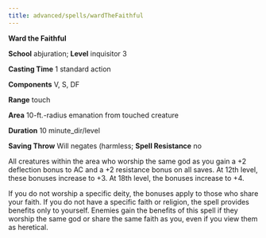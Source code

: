 ```yaml
---
title: advanced/spells/wardTheFaithful
---
```

 **Ward the Faithful**

**School** abjuration; **Level** inquisitor 3

**Casting Time** 1 standard action

**Components** V, S, DF

**Range** touch

**Area** 10-ft.-radius emanation from touched creature

**Duration** 10 minute_dir/level

**Saving Throw** Will negates (harmless; **Spell Resistance** no

All creatures within the area who worship the same god as you gain a +2 deflection bonus to AC and a +2 resistance bonus on all saves. At 12th level, these bonuses increase to +3. At 18th level, the bonuses increase to +4.

If you do not worship a specific deity, the bonuses apply to those who share your faith. If you do not have a specific faith or religion, the spell provides benefits only to yourself. Enemies gain the benefits of this spell if they worship the same god or share the same faith as you, even if you view them as heretical.

